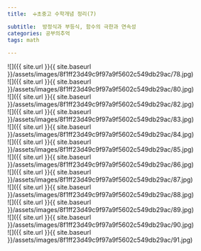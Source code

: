```yaml
---
title:  ➗초중고 수학개념 정리(7)

subtitle:  방정식과 부등식, 함수의 극한과 연속성
categories: 공부의추억 
tags: math
 
---
```


  
![]({{ site.url }}{{ site.baseurl }}/assets/images/8f1ff23d49c9f97a9f5602c549db29ac/78.jpg)  
![]({{ site.url }}{{ site.baseurl }}/assets/images/8f1ff23d49c9f97a9f5602c549db29ac/80.jpg)  
![]({{ site.url }}{{ site.baseurl }}/assets/images/8f1ff23d49c9f97a9f5602c549db29ac/82.jpg)  
![]({{ site.url }}{{ site.baseurl }}/assets/images/8f1ff23d49c9f97a9f5602c549db29ac/83.jpg)  
![]({{ site.url }}{{ site.baseurl }}/assets/images/8f1ff23d49c9f97a9f5602c549db29ac/84.jpg)  
![]({{ site.url }}{{ site.baseurl }}/assets/images/8f1ff23d49c9f97a9f5602c549db29ac/85.jpg)  
![]({{ site.url }}{{ site.baseurl }}/assets/images/8f1ff23d49c9f97a9f5602c549db29ac/86.jpg)  
![]({{ site.url }}{{ site.baseurl }}/assets/images/8f1ff23d49c9f97a9f5602c549db29ac/87.jpg)  
![]({{ site.url }}{{ site.baseurl }}/assets/images/8f1ff23d49c9f97a9f5602c549db29ac/88.jpg)  
![]({{ site.url }}{{ site.baseurl }}/assets/images/8f1ff23d49c9f97a9f5602c549db29ac/89.jpg)  
![]({{ site.url }}{{ site.baseurl }}/assets/images/8f1ff23d49c9f97a9f5602c549db29ac/90.jpg)  
![]({{ site.url }}{{ site.baseurl }}/assets/images/8f1ff23d49c9f97a9f5602c549db29ac/91.jpg)  
